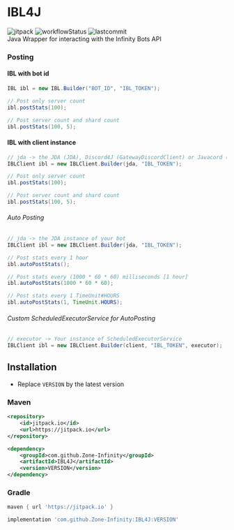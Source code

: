 # IBL4J
![jitpack] ![workflowStatus] ![lastcommit] <br>
Java Wrapper for interacting with the Infinity Bots API

### Posting

#### IBL with bot id

```java
IBL ibl = new IBL.Builder("BOT_ID", "IBL_TOKEN");

// Post only server count
ibl.postStats(100);

// Post server count and shard count
ibl.postStats(100, 5);
```

#### IBL with client instance

```java
// jda -> the JDA (JDA), Discord4J (GatewayDiscordClient) or Javacord (DiscordApi) instance of your bot
IBLClient ibl = new IBLClient.Builder(jda, "IBL_TOKEN");

// Post only server count
ibl.postStats(100);

// Post server count and shard count
ibl.postStats(100, 5);
```

###### Auto Posting

```java
// jda -> the JDA instance of your bot
IBLClient ibl = new IBLClient.Builder(jda, "IBL_TOKEN");

// Post stats every 1 hour
ibl.autoPostStats();

// Post stats every (1000 * 60 * 60) milliseconds [1 hour]
ibl.autoPostStats(1000 * 60 * 60);

// Post stats every 1 TimeUnit#HOURS
ibl.autoPostStats(1, TimeUnit.HOURS);
```

###### Custom ScheduledExecutorService for AutoPosting

```java
// executor -> Your instance of ScheduledExecutorService
IBLClient ibl = new IBLClient.Builder(client, "IBL_TOKEN", executor);
```

## Installation

- Replace `VERSION` by the latest version

### Maven

```xml
<repository>
    <id>jitpack.io</id>
    <url>https://jitpack.io</url>
</repository>
```

```xml
<dependency>
    <groupId>com.github.Zone-Infinity</groupId>
    <artifactId>IBL4J</artifactId>
    <version>VERSION</version>
</dependency>
```

### Gradle

```gradle
maven { url 'https://jitpack.io' }
```

```gradle
implementation 'com.github.Zone-Infinity:IBL4J:VERSION'
```

[lastcommit]:https://img.shields.io/github/last-commit/Zone-Infinity/IBL4J?style=flat-square

[workflowStatus]:https://img.shields.io/github/workflow/status/Zone-Infinity/IBL4J/Java%20CI%20with%20Maven?style=flat-square

[jitpack]:https://img.shields.io/jitpack/v/github/Zone-Infinity/IBL4J?style=flat-square
